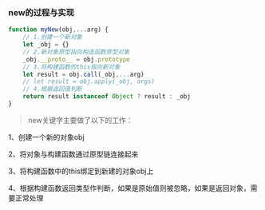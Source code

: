 ### new的过程与实现

```js
function myNew(obj,...arg) {
    // 1.创建一个新对象
    let _obj = {}
    // 2.新对象原型指向构造函数原型对象
    _obj.__proto__ = obj.prototype
    // 3.将构建函数的this指向新对象
    let result = obj.call(_obj,...arg)
    // let result = obj.apply(_obj, args)
    // 4.根据返回值判断
    return result instanceof Object ? result : _obj
}
```
>new关键字主要做了以下的工作：

1、创建一个新的对象obj

2、将对象与构建函数通过原型链连接起来

3、将构建函数中的this绑定到新建的对象obj上

4、根据构建函数返回类型作判断，如果是原始值则被忽略，如果是返回对象，需要正常处理